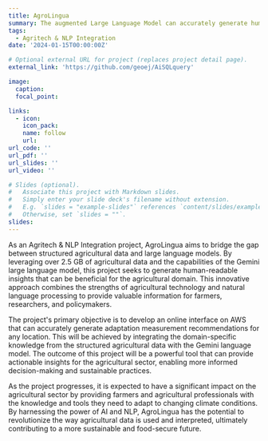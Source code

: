 ```yaml
---
title: AgroLingua  
summary: The augmented Large Language Model can accurately generate human-readable adaptation measurement for any location 
tags:
  - Agritech & NLP Integration
date: '2024-01-15T00:00:00Z'

# Optional external URL for project (replaces project detail page).
external_link: 'https://github.com/geoej/AiSQLquery'

image:
  caption: 
  focal_point:

links:
  - icon: 
    icon_pack: 
    name: follow
    url: 
url_code: ''
url_pdf: ''
url_slides: ''
url_video: ''

# Slides (optional).
#   Associate this project with Markdown slides.
#   Simply enter your slide deck's filename without extension.
#   E.g. `slides = "example-slides"` references `content/slides/example-slides.md`.
#   Otherwise, set `slides = ""`.
slides: 
---
```


As an Agritech & NLP Integration project, AgroLingua aims to bridge the gap between structured agricultural data and large language models. By leveraging over 2.5 GB of agricultural data and the capabilities of the Gemini large language model, this project seeks to generate human-readable insights that can be beneficial for the agricultural domain. This innovative approach combines the strengths of agricultural technology and natural language processing to provide valuable information for farmers, researchers, and policymakers.

The project's primary objective is to develop an online interface on AWS that can accurately generate adaptation measurement recommendations for any location. This will be achieved by integrating the domain-specific knowledge from the structured agricultural data with the Gemini language model. The outcome of this project will be a powerful tool that can provide actionable insights for the agricultural sector, enabling more informed decision-making and sustainable practices.

As the project progresses, it is expected to have a significant impact on the agricultural sector by providing farmers and agricultural professionals with the knowledge and tools they need to adapt to changing climate conditions. By harnessing the power of AI and NLP, AgroLingua has the potential to revolutionize the way agricultural data is used and interpreted, ultimately contributing to a more sustainable and food-secure future.